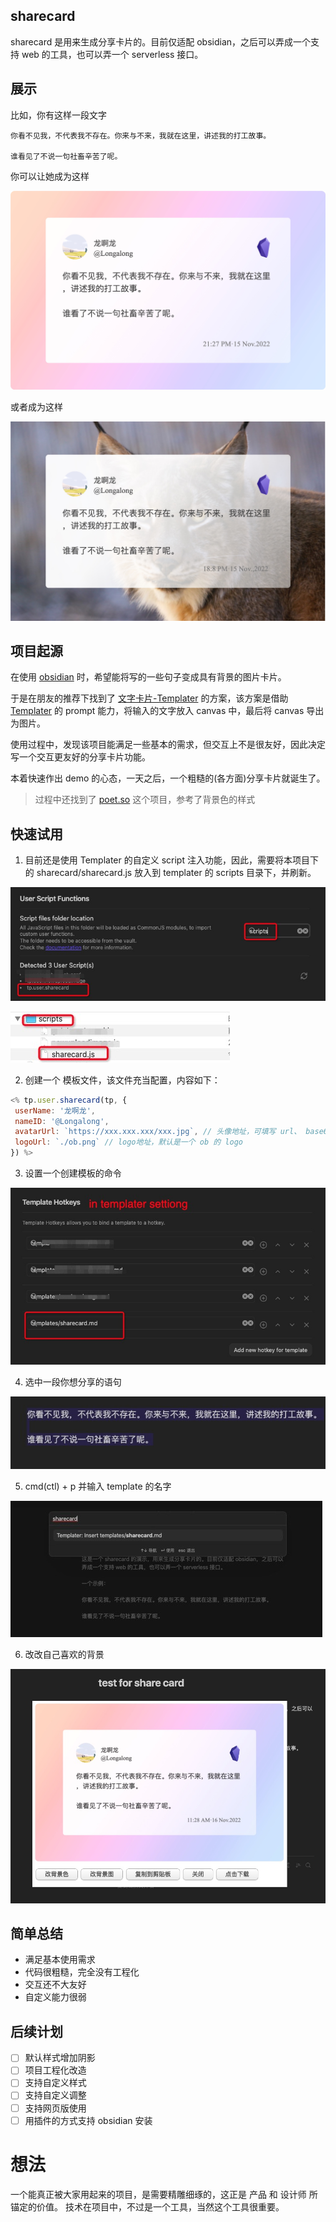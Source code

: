 ## sharecard

sharecard 是用来生成分享卡片的。目前仅适配 obsidian，之后可以弄成一个支持 web 的工具，也可以弄一个 serverless 接口。

## 展示

比如，你有这样一段文字
```text
你看不见我，不代表我不存在。你来与不来，我就在这里，讲述我的打工故事。

谁看见了不说一句社畜辛苦了呢。
```

你可以让她成为这样

![](./assets/share_demo_1.jpeg)

或者成为这样

![](./assets/share_demo2.jpeg)


## 项目起源

在使用 [obsidian](https://obsidian.md/) 时，希望能将写的一些句子变成具有背景的图片卡片。

于是在朋友的推荐下找到了 [文字卡片-Templater](https://zji.me/4b5b6eff-310e-407a-9263-6cba4cebf626/) 的方案，该方案是借助 [Templater](https://silentvoid13.github.io/Templater/) 的 prompt 能力，将输入的文字放入 canvas 中，最后将 canvas 导出为图片。

使用过程中，发现该项目能满足一些基本的需求，但交互上不是很友好，因此决定写一个交互更友好的分享卡片功能。

本着快速作出 demo 的心态，一天之后，一个粗糙的(各方面)分享卡片就诞生了。

> 过程中还找到了 [poet.so](https://poet.so/) 这个项目，参考了背景色的样式


## 快速试用

1. 目前还是使用 Templater 的自定义 script 注入功能，因此，需要将本项目下的 sharecard/sharecard.js 放入到 templater 的 scripts 目录下，并刷新。

![](./assets/templater_setting.jpg)

![](./assets/templater_scripts.jpg)

2. 创建一个 模板文件，该文件充当配置，内容如下：

```js
<% tp.user.sharecard(tp, { 
 userName: '龙啊龙', 
 nameID: '@Longalong',
 avatarUrl: `https://xxx.xxx.xxx/xxx.jpg`, // 头像地址，可填写 url、 base64
 logoUrl: `./ob.png` // logo地址，默认是一个 ob 的 logo
}) %>
```

3. 设置一个创建模板的命令

![](./assets/templater_shortcut.jpg)

4. 选中一段你想分享的语句

![](./assets/share_example.jpg)

5. cmd(ctl) + p 并输入 template 的名字

![](./assets/share_command_p.jpg)

6. 改改自己喜欢的背景

![](./assets/share_ajust.jpg)

## 简单总结

- 满足基本使用需求
- 代码很粗糙，完全没有工程化
- 交互还不大友好
- 自定义能力很弱

## 后续计划

- [ ] 默认样式增加阴影
- [ ] 项目工程化改造
- [ ] 支持自定义样式
- [ ] 支持自定义调整
- [ ] 支持网页版使用
- [ ] 用插件的方式支持 obsidian 安装

# 想法

一个能真正被大家用起来的项目，是需要精雕细琢的，这正是 产品 和 设计师 所锚定的价值。
技术在项目中，不过是一个工具，当然这个工具很重要。

